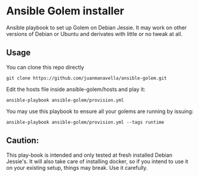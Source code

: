 Ansible Golem installer
=======================

Ansible playbook to set up Golem on Debian Jessie. It may work on other versions of Debian or Ubuntu and derivates with little or no tweak at all.


Usage
---

You can clone this repo directly 

```
git clone https://github.com/juanmanavella/ansible-golem.git
```


Edit the hosts file inside ansible-golem/hosts and play it:

```
ansible-playbook ansible-golem/provision.yml
```

You may use this playbook to ensure all your golems are running by issuing:

```
ansible-playbook ansible-golem/provision.yml --tags runtime
```

Caution:
---

This play-book is intended and only tested at fresh installed Debian Jessie's.
It will also take care of installing docker, so if you intend to use it on 
your existing setup, things may break. Use it carefully.

